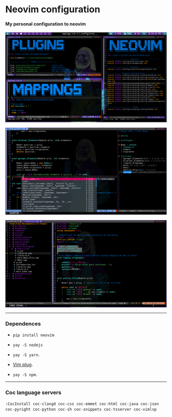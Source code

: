 # Neovim configuration
#### My personal configuration to neovim

![](https://raw.githubusercontent.com/SoyTonyRodriguez/neovim_config/master/screenshots/General.png)

![](https://raw.githubusercontent.com/SoyTonyRodriguez/neovim_config/master/screenshots/preview1.png)

![](https://raw.githubusercontent.com/SoyTonyRodriguez/neovim_config/master/screenshots/preview2.png)


---
### Dependences
- ``pip install neovim``

- ``yay -S nodejs``

- ``yay -S yarn``.

- [Vim plug](https://github.com/junegunn/vim-plug).

- ``yay -S npm``.

---

### Coc language servers
`:CocInstall coc-clangd coc-css coc-emmet coc-html coc-java coc-json coc-pyright coc-python coc-sh coc-snippets coc-tsserver coc-vimlsp`
